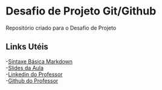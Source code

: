 # Desafio de Projeto Git/Github
Repositório criado para o Desafio de Projeto

## Links Utéis
-[Sintaxe Básica Markdown](https://www.markdownguide.org/basic-syntax/) </br>
-[Slides da Aula](https://drive.google.com/file/d/1IZu0qohv1JOmxjEra1lknDiiStU68bl4/view) </br>
-[Linkedin do Professor](https://linkedin.com/in/falvojr) </br>
-[Github do Professor](https://github.com/falvojr)
